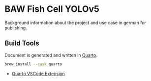 # BAW Fish Cell YOLOv5

Background information about the project and use case in german for publishing.

## Build Tools

Document is generated and written in [Quarto](https://quarto.org/).

```bash
brew install --cask quarto
```

- [Quarto VSCode Extension](https://marketplace.visualstudio.com/items?itemName=quarto.quart)
